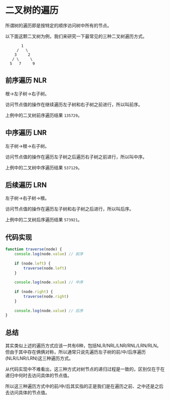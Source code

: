 # 二叉树的遍历
所谓树的遍历即是按特定的顺序访问树中所有的节点。  

以下面这颗二叉树为例，我们来研究一下最常见的三种二叉树遍历方式。  

           1
         /   \
        3     2
       / \     \  
      5   7     9 


## 前序遍历 NLR
根->左子树->右子树。  

访问节点值的操作在继续遍历左子树和右子树之前进行，所以叫前序。  

上例中的二叉树前序遍历结果 `135729`。

## 中序遍历 LNR
左子树->根->右子树。  

访问节点值的操作在遍历左子树之后遍历右子树之前进行，所以叫中序。  

上例中的二叉树中序遍历结果 `537129`。

## 后续遍历 LRN
左子树->右子树->根。  

访问节点值的操作在遍历左子树和右子树之后进行，所以叫后序。  

上例中的二叉树后序遍历结果 `573921`。

## 代码实现
```js
function traverse(node) {
	console.log(node.value) // 前序
	
	if (node.left) {
		traverse(node.left)
	}
	
	console.log(node.value) // 中序
	
	if (node.right) {
		traverse(node.right)
	}
	
	console.log(node.value) // 后序
}
```

## 总结
其实类似上述的遍历方式应该一共有6种，包括NLR/NRL/LNR/RNL/LRN/RLN。但由于其中存在俩俩对称，所以通常只说先遍历左子树的前/中/后序遍历(NLR/LNR/LRN)这三种遍历方式。  

从代码实现中不难看出，这三种方式对树节点的递归过程是一致的，区别仅在于在递归中何时去访问具体的节点值。  

所以这三种遍历方式中的前/中/后其实指的正是我们是在遍历之前、之中还是之后去访问具体的节点值。
